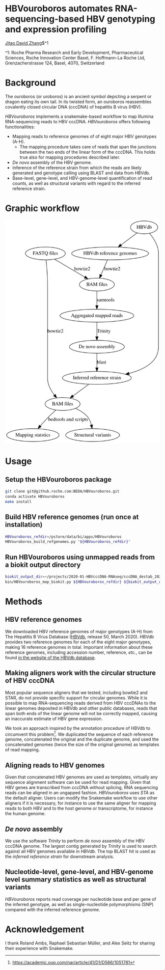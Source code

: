 HBVouroboros automates RNA-sequencing-based HBV genotyping and expression profiling
===
[Jitao David Zhang](http://orcid.org/0000-0002-3085-0909)</sup>$^1</sup>

</sup>^1</sup>: Roche Pharma Research and Early Development, Pharmaceutical Sciences, Roche Innovation Center Basel, F. Hoffmann-La Roche Ltd, Grenzacherstrasse 124, Basel, 4070, Switzerland

# Background

The ouroboros (or uroboros) is an ancient symbol depicting a serpent or dragon eating its own tail. In its twisted form, an ouroboros reassembles covalently closed circular DNA (cccDNA) of hepatitis B virus (HBV).

*HBVouroboros* implements a snakemake-based workflow to map Illumina RNA-sequencing reads to HBV cccDNA. *HBVouroboros* offers following functionalities:

* Mapping reads to reference genomes of of eight major HBV genotypes (A-H). 
    * The mapping procedure takes care of reads that span the junctions between the two ends of the linear form of the cccDNA. This holds true also for mapping procedures described later.
* *De novo* assembly of the HBV genome.
* Inference of the reference strain from which the reads are likely generated and genotype calling using BLAST and data from HBVdb.
* Base-level, gene-level, and HBV-genome-level quantification of read counts, as well as structural variants with regard to the inferred reference strain.

# Graphic workflow

![workflow in a graph](gv/HBVouroboros.svg)

# Usage

## Setup the HBVouroboros package

```bash
git clone git@github.roche.com:BEDA/HBVouroboros.git
conda activate HBVouroboros
make install
```

## Build HBV reference genomes (run once at installation)

```bash
HBVouroboros_refdir=/pstore/data/bi/apps/HBVouroboros
HBVouroboros_build_refgenomes.py "${HBVouroboros_refdir}"
```

## Run HBVouroboros using unmapped reads from a biokit output directory

```bash
biokit_output_dir=~/projects/2020-01-HBVcccDNA-RNAseq/cccDNA_destab_202002/biokit_outdir_cccDNA_destab_PHH_202002
bin/HBVouroboros_map_biokit.py ${HBVouroboros_refdir} ${biokit_output_dir}
```

# Methods

## HBV reference genomes

We downloaded HBV reference genomes of major genotypes (A-H) from The Hepatitis B Virus Database ([HBVdb](https://hbvdb.lyon.inserm.fr/HBVdb/HBVdbDataset?seqtype=0), release 50, March 2020). HBVdb provides two reference genomes for each of the eight major genotypes, making 16 reference genomes in total. Important information about these reference genomes, including accession number, reference, *etc.*, can be found [in the website of the HBVdb database](https://hbvdb.lyon.inserm.fr/HBVdb/HBVdbNomenclature?nomenclature=table).

## Making aligners work with the circular structure of HBV cccDNA

Most popular sequence aligners that we tested, including bowtie2 and STAR, do not provide specific support for circular genomes. While it is possible to map RNA-sequencing reads derived from HBV cccDNAs to the linear genomes deposited in HBVdb and other public databases, reads that span both ends of the linear genome will not be correctly mapped, causing an inaccurate estimate of HBV gene expression.

We took an approach inspired by the annotation procedure of HBVdb to circumvent this problem[^1]. We duplicated the sequence of each reference genome, concatenated the original and the duplicate genome, and used the concatenated genomes (twice the size of the original genome) as templates of read mapping.

[^1]: https://academic.oup.com/nar/article/41/D1/D566/1051781

## Aligning reads to HBV genomes

Given that concatenated HBV genomes are used as templates, virtually any sequence alignment software can be used for read mapping. Given that HBV genes are transcribed from cccDNA without splicing, RNA sequencing reads can be aligned in an ungapped fashion. *HBVouroboros* uses *STA* as the default aligner. Users can modify the Snakemake workflow to use other aligners if it is necessary, for instance to use the same aligner for mapping reads to both HBV and to the host genome or transcriptome, for instance the human genome.

## *De novo* assembly

We use the software *Trinity* to perform *de novo* assembly of the HBV cccDNA genome. The largest contig generated by *Trinity* is used to search against all HBV genomes available in *HBVdb*. The top BLAST hit is used as the *inferred reference strain* for downstream analysis.


## Nucleotide-level, gene-level, and HBV-genome level summary statistics as well as structural variants

*HBVouroboros* reports read coverage per nucleotide base and per gene of the inferred genotype, as well as single-nucleotide polymorphisms (SNP) compared with the inferred reference genome. 

# Acknowledgement

I thank Roland Ambs, Raphael Sebastian Müller, and Alex Seitz for sharing their experience with Snakemake. 
